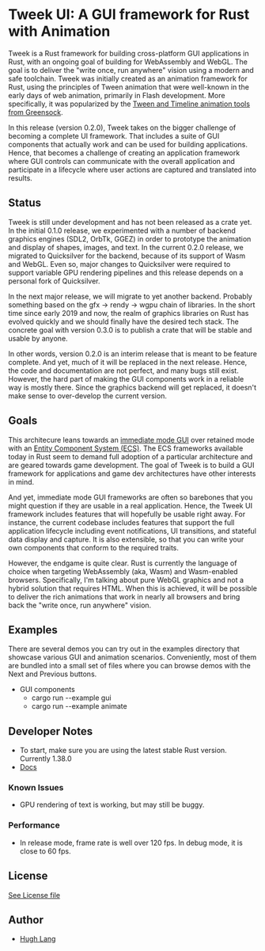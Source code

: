 # Tweek UI: A GUI framework for Rust with Animation

Tweek is a Rust framework for building cross-platform GUI applications in Rust, with an ongoing goal of building for WebAssembly and WebGL. The goal is to deliver the "write once, run anywhere" vision using a modern and safe toolchain.  Tweek was initially created as an animation framework for Rust, using the principles of Tween animation that were well-known in the early days of web animation, primarily in Flash development. More specifically, it was popularized by the [Tween and Timeline animation tools from Greensock](https://greensock.com/docs).

In this release (version 0.2.0), Tweek takes on the bigger challenge of becoming a complete UI framework. That includes
a suite of GUI components that actually work and can be used for building applications. Hence, that becomes a challenge
of creating an application framework where GUI controls can communicate with the overall application and participate in
a lifecycle where user actions are captured and translated into results.

## Status

Tweek is still under development and has not been released as a crate yet. In the initial 0.1.0 release, we
experimented with a number of backend graphics engines (SDL2, OrbTk, GGEZ) in order to prototype the animation and
display of shapes, images, and text. In the current 0.2.0 release, we migrated to Quicksilver for the backend, because
of its support of Wasm and WebGL. Even so, major changes to Quicksilver were required to support variable GPU
rendering pipelines and this release depends on a personal fork of Quicksilver.

In the next major release, we will migrate to yet another backend. Probably something based on the gfx -> rendy -> wgpu
chain of libraries. In the short time since early 2019 and now, the realm of graphics libraries on Rust has evolved
quickly and we should finally have the desired tech stack. The concrete goal with version 0.3.0 is to publish a
crate that will be stable and usable by anyone.

In other words, version 0.2.0 is an interim release that is meant to be feature complete. And yet, much of it will be
replaced in the next release. Hence, the code and documentation are not perfect, and many bugs still exist. However, the
hard part of making the GUI components work in a reliable way is mostly there. Since the graphics backend will get
replaced, it doesn't make sense to over-develop the current version.

## Goals

This architecure leans towards an [immediate mode GUI](https://en.wikipedia.org/wiki/Immediate_Mode_GUI) over retained
mode with an [Entity Component System (ECS)](https://en.wikipedia.org/wiki/Entity_component_system). The ECS frameworks
available today in Rust seem to demand full adoption of a particular architecture and are geared towards game
development. The goal of Tweek is to build a GUI framework for applications and game dev architectures have other interests in mind.

And yet, immediate mode GUI frameworks are often so barebones that you might question if they are usable in a real application.  Hence, the Tweek UI framework includes features that will hopefully be usable right away. For instance, the current codebase includes features that support the full application lifecycle including event notifications, UI transitions, and stateful data display and capture. It is also extensible, so that you can write your own components that conform to the required traits.

However, the endgame is quite clear. Rust is currently the language of choice when targeting WebAssembly (aka, Wasm) and Wasm-enabled browsers. Specifically, I'm talking about pure WebGL graphics and not a hybrid solution that requires HTML. When this is achieved, it will be possible to deliver the rich animations that work in nearly all browsers and bring back the "write once, run anywhere" vision.

## Examples
There are several demos you can try out in the examples directory that showcase various GUI and animation scenarios. Conveniently, most of them are bundled into a small set of files where you can browse demos with the Next and Previous buttons.

* GUI components
    * cargo run --example gui
    * cargo run --example animate


## Developer Notes

* To start, make sure you are using the latest stable Rust version. Currently 1.38.0
* [Docs](docs/README.md)

### Known Issues

* GPU rendering of text is working, but may still be buggy.

### Performance

* In release mode, frame rate is well over 120 fps. In debug mode, it is close to 60 fps.

## License

[See License file](LICENSE.txt)

## Author

* [Hugh Lang](@hughlang)